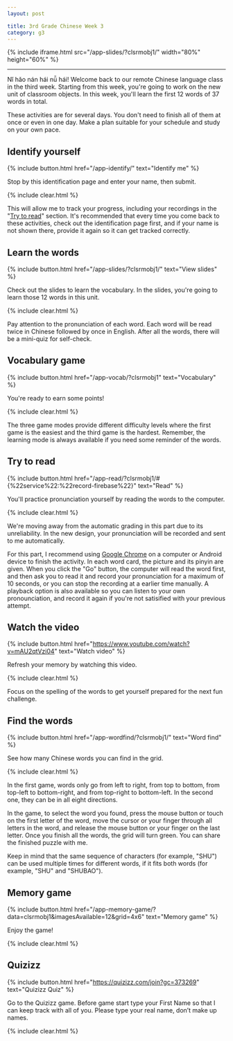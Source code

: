 ```yaml
---
layout: post

title: 3rd Grade Chinese Week 3
category: g3
---
```


{% include iframe.html src="/app-slides/?clsrmobj1/" width="80%" height="60%" %}

---

Nǐ hǎo nán hái nǚ hái! Welcome back to our remote Chinese language class in the third week. Starting from this week, you're going to work on the new unit of classroom objects. In this week, you'll learn the first 12 words of 37 words in total.

These activities are for several days. You don't need to finish all of them at once or even in one day. Make a plan suitable for your schedule and study on your own pace.

## Identify yourself

{% include button.html href="/app-identify/" text="Identify me" %}

Stop by this identification page and enter your name, then submit.

{% include clear.html %}

This will allow me to track your progress, including your recordings in the "[Try to read](#try-to-read)" section. It's recommended that every time you come back to these activities, check out the identification page first, and if your name is not shown there, provide it again so it can get tracked correctly.

## Learn the words

{% include button.html href="/app-slides/?clsrmobj1/" text="View slides" %}

Check out the slides to learn the vocabulary. In the slides, you're going to learn those 12 words in this unit.

{% include clear.html %}

Pay attention to the pronunciation of each word. Each word will be read twice in Chinese followed by once in English. After all the words, there will be a mini-quiz for self-check.

## Vocabulary game

{% include button.html href="/app-vocab/?clsrmobj1" text="Vocabulary" %}

You're ready to earn some points!

{% include clear.html %}

The three game modes provide different difficulty levels where the first game is the easiest and the third game is the hardest. Remember, the learning mode is always available if you need some reminder of the words.

## Try to read

{% include button.html href="/app-read/?clsrmobj1/#{%22service%22:%22record-firebase%22}" text="Read" %}

You'll practice pronunciation yourself by reading the words to the computer.

{% include clear.html %}

We're moving away from the automatic grading in this part due to its unreliability. In the new design, your pronunciation will be recorded and sent to me automatically.

For this part, I recommend using [Google Chrome][chrome] on a computer or Android device to finish the activity. In each word card, the picture and its pinyin are given. When you click the "Go" button, the computer will read the word first, and then ask you to read it and record your pronunciation for a maximum of 10 seconds, or you can stop the recording at a earlier time manually. A playback option is also available so you can listen to your own pronounciation, and record it again if you're not satisified with your previous attempt.

## Watch the video

{% include button.html href="https://www.youtube.com/watch?v=mAU2qtVzi04" text="Watch video" %}

Refresh your memory by watching this video.

{% include clear.html %}

Focus on the spelling of the words to get yourself prepared for the next fun challenge.

## Find the words

{% include button.html href="/app-wordfind/?clsrmobj1/" text="Word find" %}

See how many Chinese words you can find in the grid.

{% include clear.html %}

In the first game, words only go from left to right, from top to bottom, from top-left to bottom-right, and from top-right to bottom-left. In the second one, they can be in all eight directions.

In the game, to select the word you found, press the mouse button or touch on the first letter of the word, move the cursor or your finger through all letters in the word, and release the mouse button or your finger on the last letter. Once you finish all the words, the grid will turn green. You can share the finished puzzle with me.

Keep in mind that the same sequence of characters (for example, "SHU") can be used multiple times for different words, if it fits both words (for example, "SHU" and "SHUBAO").

## Memory game

{% include button.html href="/app-memory-game/?data=clsrmobj1&imagesAvailable=12&grid=4x6" text="Memory game" %}

Enjoy the game!

{% include clear.html %}

## Quizizz

{% include button.html href="https://quizizz.com/join?gc=373269" text="Quizizz Quiz" %}

Go to the Quizizz game. Before game start type your First Name so that I can keep track with all of you. Please type your real name, don’t make up names.

{% include clear.html %}

[chrome]: https://www.google.com/intl/en/chrome/
